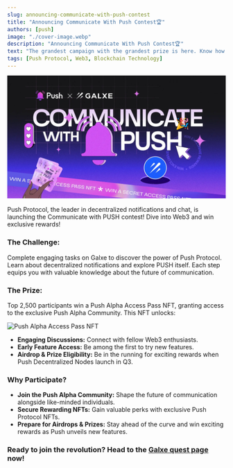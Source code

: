 ```yaml
---
slug: announcing-communicate-with-push-contest
title: "Announcing Communicate With Push Contest🏆"
authors: [push]
image: "./cover-image.webp"
description: "Announcing Communicate With Push Contest🏆"
text: "The grandest campaign with the grandest prize is here. Know how you can get a chance to win the rare Push Alpha Access Pass and what perks does it unlocks"
tags: [Push Protocol, Web3, Blockchain Technology]
---
```

![Cover Image of the Communicate With Push Contest🏆](./cover-image.webp)
<!--truncate-->

Push Protocol, the leader in decentralized notifications and chat, is launching the Communicate with PUSH contest! Dive into Web3 and win exclusive rewards!

### The Challenge:

Complete engaging tasks on Galxe to discover the power of Push Protocol. Learn about decentralized notifications and explore PUSH itself. Each step equips you with valuable knowledge about the future of communication.


### The Prize:

Top 2,500 participants win a Push Alpha Access Pass NFT, granting access to the exclusive Push Alpha Community. This NFT unlocks:



![Push Alpha Access Pass NFT ](./image1.gif)

- **Engaging Discussions:** Connect with fellow Web3 enthusiasts.
- **Early Feature Access:** Be among the first to try new features.
- **Airdrop & Prize Eligibility:** Be in the running for exciting rewards when Push Decentralized Nodes launch in Q3.


### Why Participate?

- **Join the Push Alpha Community:** Shape the future of communication alongside like-minded individuals.
- **Secure Rewarding NFTs:** Gain valuable perks with exclusive Push Protocol NFTs.
- **Prepare for Airdrops & Prizes:** Stay ahead of the curve and win exciting rewards as Push unveils new features.


### Ready to join the revolution? Head to the [Galxe quest page](https://bit.ly/4anuEL5) now!
